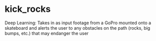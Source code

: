 # kick_rocks
Deep Learning: Takes in as input footage from a GoPro mounted onto a skateboard and alerts the user to any obstacles on the path (rocks, big bumps, etc.) that may endanger the user
